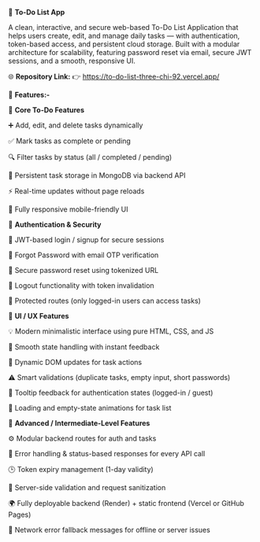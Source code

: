 📝 **To-Do List App**

A clean, interactive, and secure web-based To-Do List Application that helps users create, edit, and manage daily tasks — with authentication, token-based access, and persistent cloud storage.
Built with a modular architecture for scalability, featuring password reset via email, secure JWT sessions, and a smooth, responsive UI.

🌐 **Repository Link:** 👉 https://to-do-list-three-chi-92.vercel.app/

🚀 **Features:-**

🔹 **Core To-Do Features**

➕ Add, edit, and delete tasks dynamically

✅ Mark tasks as complete or pending

🔍 Filter tasks by status (all / completed / pending)

💾 Persistent task storage in MongoDB via backend API

⚡ Real-time updates without page reloads

📱 Fully responsive mobile-friendly UI

🔐 **Authentication & Security**

🧠 JWT-based login / signup for secure sessions

📧 Forgot Password with email OTP verification

🔑 Secure password reset using tokenized URL

🚪 Logout functionality with token invalidation

🧱 Protected routes (only logged-in users can access tasks)

🎨 **UI / UX Features**

💡 Modern minimalistic interface using pure HTML, CSS, and JS

🧭 Smooth state handling with instant feedback

🔄 Dynamic DOM updates for task actions

⚠️ Smart validations (duplicate tasks, empty input, short passwords)

🧊 Tooltip feedback for authentication states (logged-in / guest)

🧰 Loading and empty-state animations for task list

🧠 **Advanced / Intermediate-Level Features**

⚙️ Modular backend routes for auth and tasks

🧩 Error handling & status-based responses for every API call

🕒 Token expiry management (1-day validity)

🧾 Server-side validation and request sanitization

🌍 Fully deployable backend (Render) + static frontend (Vercel or GitHub Pages)

📡 Network error fallback messages for offline or server issues
